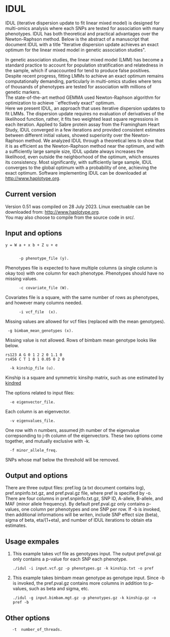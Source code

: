 # IDUL
IDUL (iterative dispersion update to fit linear mixed model) is designed for multi-omics analysis where each SNPs are tested for association with many phenotypes. IDUL has both theoretical and practical advantages over the Newton-Raphson method. Below is the abstract of a manuscript that document IDUL with a title "Iterative dispersion update achieves an exact optimum for the linear mixed model in genetic association studies".   

In genetic association studies, the linear mixed model (LMM) has become a standard practice to account for population stratification and relatedness in the sample, which if unaccounted for tend to produce false positives. Despite recent progress, fitting LMMs to achieve an exact optimum remains computationally demanding, particularly in multi-omics studies where tens of thousands of phenotypes are tested for association with millions of genetic markers.  
The state-of-the-art method GEMMA used Newton-Raphson algorithm for optimization to achieve ``effectively exact" optimum.   
Here we present IDUL, an approach that uses iterative dispersion updates to fit LMMs. The dispersion update requires no evaluation of derivatives of the likelihood function, rather, it fits two weighted least square regressions in each iteration.  Applied to Sabre protein assay from the Framingham Heart Study,  IDUL converged in a few iterations and provided consistent estimates between different initial values, showed superiority over the Newton-Raphson method. We analyzed IDUL through a theoretical lens to show that it is as efficient as the Newton-Raphson method near the optimum, and with a sufficiently large sample size, IDUL update  always increases the likelihood, even outside the neighborhood of the optimum, which ensures its consistency. Most significantly, with sufficiently large sample, IDUL converges to the global optimum with a probability of one, achieving the exact optimum.  Software implementing IDUL can be downloaded at http://www.haplotype.org. 

## Current version 
Version 0.51 was compiled on 28 July 2023. Linux exectuable can be downloaded from: http://www.haplotype.org.  
You may also choose to compile from the source code in src/. 

## Input and options  
    y = W a + x b + Z u + e 

  
          -p phenotype_file (y). 
  
  Phenotypes file is expected to have multiple columns (a single column is okay too) with one column for each phenotype. Phenotypes should have no missing values. 
  
          -c covariate_file (W). 
  
  Covariates file is a square, with the same number of rows as phenotypes, and however many columns needed. 
  
          -i vcf_file  (x).  
  
  Missing values are allowed for vcf files (replaced with the mean genotypes). 
  
     -g bimbam_mean_genotypes (x). 
  
  Missing value is not allowed. Rows of bimbam mean genotype looks like below. 

    rs123 A G 0 1 2 2 0 1.1 0 
    rs456 C T 1 0 1 0.05 0 2 0 
  
      -k kinship_file (u).   
  
  Kinship is a square and symmetric kinsihp matrix, such as one estimated by [kindred](https://github.com/haplotype/kindred)  


The options related to input files: 

      -e eigenvector_file.   
  
  Each column is an eigenvector.  
  
      -v eigenvalues_file.   
  
  One row with n numbers, assumed jth number of the eigenvalue correpsonding to j-th column of the eigenvectors. These two options come together, and mutually exclusive with -k. 

      -f minor_allele_freq.  
  
  SNPs whose maf below the threshold will be removed. 

## Output and options
There are three output files: pref.log (a txt document contains log), pref.snpinfo.txt.gz, and pref.pval.gz file, where pref is specified by -o. 
There are four columns in pref.snpinfo.txt.gz, SNP ID, A-allele, B-allele, and MAF (minor allele frequency). 
By default pref.pval.gz only contains p-values, one column per phenotypes and one SNP per row. 
If -b is invoked, then additional informations will be writen, include SNP effect size (beta), sigma of beta, eta/(1+eta), and number of IDUL iterations to obtain eta estimates. 

## Usage exmpales  
1) This example takes vcf file as genotypes input. The output pref.pval.gz only contains a p-value for each SNP each phenotype.
   
       ./idul -i input.vcf.gz -p phenotypes.gz -k kinship.txt -o pref 

2) This example takes bimbam mean genotype as genotype input. Since -b is invoked, the pref.pval.gz contains more columns in addition to p-values, such as beta and sigma, etc.
   
       ./idul -g input.bimbam.mgt.gz -p phenotypes.gz -k kinship.gz -o pref -b 

## Other options
       -t  number_of_threads.  
